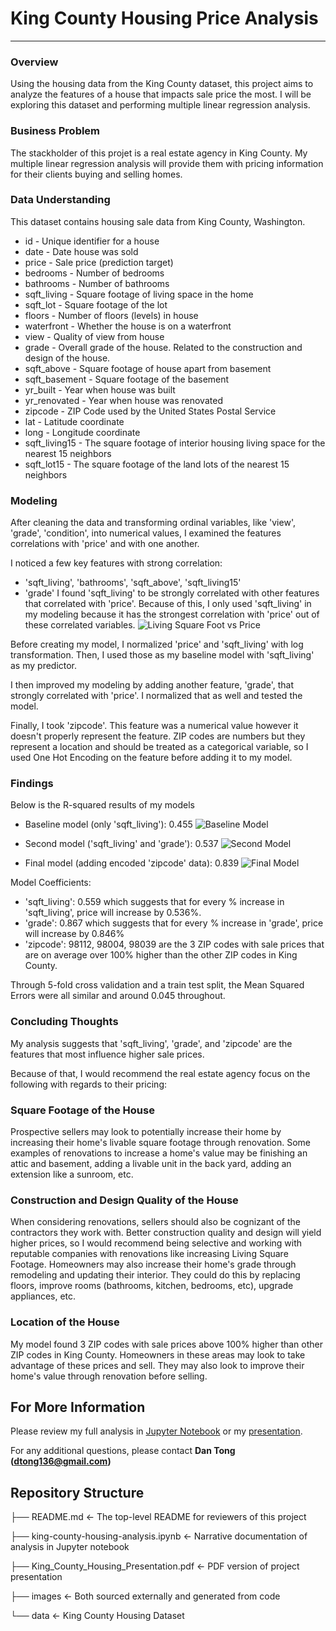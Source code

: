 # King County Housing Price Analysis
***
### Overview
Using the housing data from the King County dataset, this project aims to analyze the features of a house that impacts sale price the most. I will be exploring this dataset and performing multiple linear regression analysis.

### Business Problem
The stackholder of this projet is a real estate agency in King County. My multiple linear regression analysis will provide them with pricing information for their clients buying and selling homes.

### Data Understanding
This dataset contains housing sale data from King County, Washington. 
- id - Unique identifier for a house
- date - Date house was sold
- price - Sale price (prediction target)
- bedrooms - Number of bedrooms
- bathrooms - Number of bathrooms
- sqft_living - Square footage of living space in the home
- sqft_lot - Square footage of the lot
- floors - Number of floors (levels) in house
- waterfront - Whether the house is on a waterfront
- view - Quality of view from house
- grade - Overall grade of the house. Related to the construction and design of the house.
- sqft_above - Square footage of house apart from basement
- sqft_basement - Square footage of the basement
- yr_built - Year when house was built
- yr_renovated - Year when house was renovated
- zipcode - ZIP Code used by the United States Postal Service
- lat - Latitude coordinate
- long - Longitude coordinate
- sqft_living15 - The square footage of interior housing living space for the nearest 15 neighbors
- sqft_lot15 - The square footage of the land lots of the nearest 15 neighbors

### Modeling
After cleaning the data and transforming ordinal variables, like 'view', 'grade', 'condition', into numerical values, I examined the features correlations with 'price' and with one another. 

I noticed a few key features with strong correlation:
- 'sqft_living', 'bathrooms', 'sqft_above', 'sqft_living15'
- 'grade'
I found 'sqft_living' to be strongly correlated with other features that correlated with 'price'. Because of this, I only used 'sqft_living' in my modeling because it has the strongest correlation with 'price' out of these correlated variables.
![Living Square Foot vs Price](./images/sqft_living_vs_price.png)

Before creating my model, I normalized 'price' and 'sqft_living' with log transformation. Then, I used those as my baseline model with 'sqft_living' as my predictor.

I then improved my modeling by adding another feature, 'grade', that strongly correlated with 'price'. I normalized that as well and tested the model.

Finally, I took 'zipcode'. This feature was a numerical value however it doesn't properly represent the feature. ZIP codes are numbers but they represent a location and should be treated as a categorical variable, so I used One Hot Encoding on the feature before adding it to my model.

### Findings
Below is the R-squared results of my models
- Baseline model (only 'sqft_living'): 0.455
![Baseline Model](./images/sqft_living_baseline_model.png)

- Second model ('sqft_living' and 'grade'): 0.537
![Second Model](./images/grade_added_model.png)

- Final model (adding encoded 'zipcode' data): 0.839
![Final Model](./images/encoded_zipcode_model.png)

Model Coefficients:
- 'sqft_living': 0.559 which suggests that for every % increase in 'sqft_living', price will increase by 0.536%.
- 'grade': 0.867 which suggests that for every % increase in 'grade', price will increase by 0.846%
- 'zipcode': 98112, 98004, 98039 are the 3 ZIP codes with sale prices that are on average over 100% higher than the other ZIP codes in King County.

Through 5-fold cross validation and a train test split, the Mean Squared Errors were all similar and around 0.045 throughout.

### Concluding Thoughts
My analysis suggests that 'sqft_living', 'grade', and 'zipcode' are the features that most influence higher sale prices.

Because of that, I would recommend the real estate agency focus on the following with regards to their pricing:
### Square Footage of the House
Prospective sellers may look to potentially increase their home by increasing their home's livable square footage through renovation. Some examples of renovations to increase a home's value may be finishing an attic and basement, adding a livable unit in the back yard, adding an extension like a sunroom, etc.

### Construction and Design Quality of the House
When considering renovations, sellers should also be cognizant of the contractors they work with. Better construction quality and design will yield higher prices, so I would recommend being selective and working with reputable companies with renovations like increasing Living Square Footage. Homeowners may also increase their home's grade through remodeling and updating their interior. They could do this by replacing floors, improve rooms (bathrooms, kitchen, bedrooms, etc), upgrade appliances, etc.

### Location of the House
My model found 3 ZIP codes with sale prices above 100% higher than other ZIP codes in King County. Homeowners in these areas may look to take advantage of these prices and sell. They may also look to improve their home's value through renovation before selling.

## For More Information

Please review my full analysis in [Jupyter Notebook](./king-county-housing-analysis.ipynb) or my [presentation](./King_County_Housing_Presentation.pdf).

For any additional questions, please contact **Dan Tong (dtong136@gmail.com)**


## Repository Structure
├── README.md                                        <- The top-level README for reviewers of this project


├── king-county-housing-analysis.ipynb               <- Narrative documentation of analysis in Jupyter notebook


├── King_County_Housing_Presentation.pdf             <- PDF version of project presentation


├── images                                           <- Both sourced externally and generated from code


└── data                                             <- King County Housing Dataset